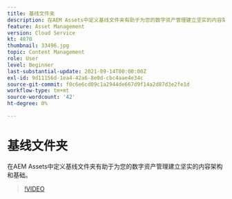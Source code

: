 ```yaml
---
title: 基线文件夹
description: 在AEM Assets中定义基线文件夹有助于为您的数字资产管理建立坚实的内容架构和基础。
feature: Asset Management
version: Cloud Service
kt: 4870
thumbnail: 33496.jpg
topic: Content Management
role: User
level: Beginner
last-substantial-update: 2021-09-14T00:00:00Z
exl-id: 9d11156d-1ea4-42a6-8e0d-cbc4aae4e34c
source-git-commit: f0c6e6cd09c1a2944de667d9f14a2d87d3e2fe1d
workflow-type: tm+mt
source-wordcount: '42'
ht-degree: 0%

---
```


# 基线文件夹

在AEM Assets中定义基线文件夹有助于为您的数字资产管理建立坚实的内容架构和基础。

>[!VIDEO](https://video.tv.adobe.com/v/33496/?quality=12&learn=on&hidetitle=true)
